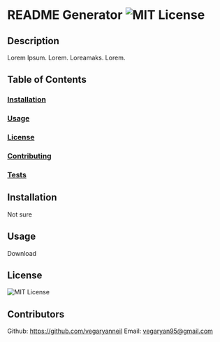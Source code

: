 
# README Generator ![MIT License](https://img.shields.io/crates/l/test1)
## Description
Lorem Ipsum. Lorem. Loreamaks. Lorem.
## Table of Contents

### [Installation](#Installation)
### [Usage](#Usage)
### [License](#License)
### [Contributing](#Contributing)
### [Tests](#Tests)

## Installation
Not sure
## Usage
Download
## License
![MIT License](https://img.shields.io/crates/l/test1)
## Contributors
Github: https://github.com/vegaryanneil
Email: vegaryan95@gmail.com

